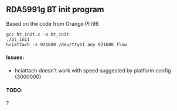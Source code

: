 ## RDA5991g BT init program

Based on the code from Orange PI i96

```
gcc bt_init.c -o bt_init
./bt_init
hciattach -s 921600 /dev/ttyS1 any 921600 flow
```

#### Issues:

- hciattach doesn't work with speed suggested by platform config (3000000)


#### TODO:

?
